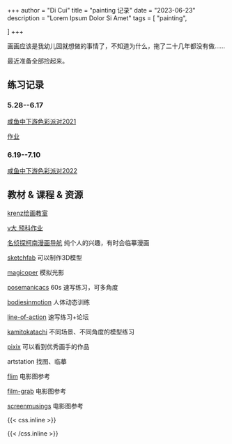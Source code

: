 +++
author = "Di Cui"
title = "painting 记录"
date = "2023-06-23"
description = "Lorem Ipsum Dolor Si Amet"
tags = [
    "painting",

]
+++

画画应该是我幼儿园就想做的事情了，不知道为什么，拖了二十几年都没有做……

最近准备全部捡起来。

## 练习记录

### 5.28--6.17  

[咸鱼中下游色彩派对2021](https://www.bilibili.com/video/BV1Z34y157J3/?spm_id_from=333.337.search-card.all.click)  

[作业](https://mp.weixin.qq.com/s/z_JdC6D7TP8QNGai90zmMw)


### 6.19--7.10  

[咸鱼中下游色彩派对2022](https://www.bilibili.com/video/BV1Qc411G7fH/?spm_id_from=333.337.search-card.all.click)





## 教材 & 课程 & 资源

[krenz绘画教室](https://krenz.art/)

[v大 预科作业](https://www.bilibili.com/video/BV1Ff4y1R7bH/?spm_id_from=333.337.search-card.all.click&vd_source=aff71f9dc82b763304a211b19dcf20eb)

[名侦探柯南漫画导航](https://tieba.baidu.com/p/3383251367?p_tk=184767xqGQiUCvGUQ905bahTflLargmIrpA2i%2FNeeIWo1WnjMprLBiRdwQ34owrsIfkt1bJwWmpCXnIIHDwR5bEzpXzkjHOGpFiCMV1pybBPo144Yl63PG3kDawTPHVCL7flQh1I281%2BQ9DHiGhMCht8pw%3D%3D&p_timestamp=1674630601&p_sign=7cb3b1d6d25a438b2125ae2acda93aa5&p_signature=7cb3b1d6d25a438b2125ae2acda93aa5&__pc2ps_ab=184767xqGQiUCvGUQ905bahTflLargmIrpA2i%2FNeeIWo1WnjMprLBiRdwQ34owrsIfkt1bJwWmpCXnIIHDwR5bEzpXzkjHOGpFiCMV1pybBPo144Yl63PG3kDawTPHVCL7flQh1I281%2BQ9DHiGhMCht8pw%3D%3D|1674630601|7cb3b1d6d25a438b2125ae2acda93aa5|7cb3b1d6d25a438b2125ae2acda93aa5&red_tag=0602369799)
纯个人的兴趣，有时会临摹漫画

[sketchfab](https://sketchfab.com/)
可以制作3D模型

[magicoper](https://magicposer.com/)
模拟光影

[posemanicacs](https://www.posemaniacs.com/zh-Hans)
60s 速写练习，可多角度

[bodiesinmotion](https://www.bodiesinmotion.photo/)
人体动态训练

[line-of-action](https://line-of-action.com/zh)
速写练习+论坛

[kamitokatachi](https://www.kamitokatachi.com/)
不同场景、不同角度的模型练习

[pixix](https://www.pixiv.net/)
可以看到优秀画手的作品

artstation
找图、临摹

[flim](https://flim.ai/?gad=1&gclid=CjwKCAjwgqejBhBAEiwAuWHioNsYLzwyPQanBILkV6aSLHCrPyNsvXtbEXObCl9E1S5tvlmujAxSzBoC8XQQAvD_BwE)
电影图参考


[film-grab](https://film-grab.com/)
电影图参考

[screenmusings](https://screenmusings.org/)
电影图参考





{{< css.inline >}}

<style>
.canon { background: white; width: 100%; height: auto; }
</style>

{{< /css.inline >}}

